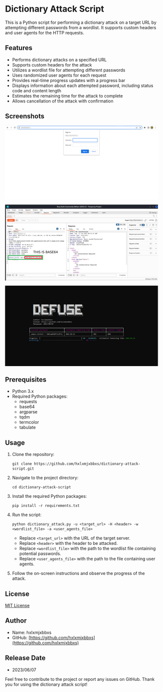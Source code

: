 # Dictionary Attack Script

This is a Python script for performing a dictionary attack on a target URL by attempting different passwords from a wordlist. It supports custom headers and user agents for the HTTP requests.

## Features
- Performs dictionary attacks on a specified URL
- Supports custom headers for the attack
- Utilizes a wordlist file for attempting different passwords
- Uses randomized user agents for each request
- Provides real-time progress updates with a progress bar
- Displays information about each attempted password, including status code and content length
- Estimates the remaining time for the attack to complete
- Allows cancellation of the attack with confirmation

## Screenshots

![Alt Text](https://github.com/hxlxmjxbbxs/defuse/blob/main/img/defuse%20(3).jpg?raw=true)

![Alt Text](https://github.com/hxlxmjxbbxs/defuse/blob/main/img/defuse%20(4).jpg?raw=true)

![Alt Text](https://github.com/hxlxmjxbbxs/defuse/blob/main/img/defuse%20(1).jpg?raw=true)


## Prerequisites
- Python 3.x
- Required Python packages:
  - requests
  - base64
  - argparse
  - tqdm
  - termcolor
  - tabulate

## Usage

1. Clone the repository:
   ```
   git clone https://github.com/hxlxmjxbbxs/dictionary-attack-script.git
   ```

2. Navigate to the project directory:
   ```
   cd dictionary-attack-script
   ```

3. Install the required Python packages:
   ```
   pip install -r requirements.txt
   ```

4. Run the script:
   ```
   python dictionary_attack.py -u <target_url> -H <header> -w <wordlist_file> -a <user_agents_file>
   ```

   - Replace `<target_url>` with the URL of the target server.
   - Replace `<header>` with the header to be attacked.
   - Replace `<wordlist_file>` with the path to the wordlist file containing potential passwords.
   - Replace `<user_agents_file>` with the path to the file containing user agents.

5. Follow the on-screen instructions and observe the progress of the attack.

## License
[MIT License](LICENSE)

## Author
- Name: hxlxmjxbbxs
- GitHub: [https://github.com/hxlxmjxbbxs](https://github.com/hxlxmjxbbxs)

## Release Date
- 2023/06/07

Feel free to contribute to the project or report any issues on GitHub. Thank you for using the dictionary attack script!

